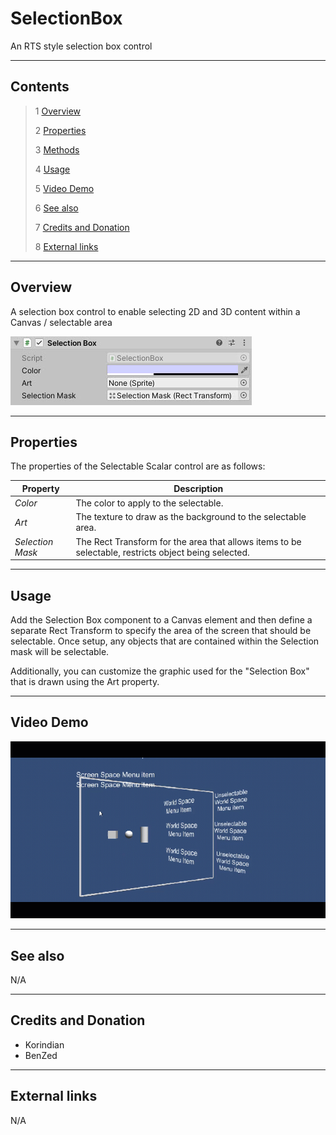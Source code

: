 # SelectionBox

An RTS style selection box control

<!--![](Images/ Game Image.jpg)-->

---------

## Contents

> 1 [Overview](#overview)
>
> 2 [Properties](#properties)
>
> 3 [Methods](#methods)
>
> 4 [Usage](#usage)
>
> 5 [Video Demo](#video-demo)
>
> 6 [See also](#see-also)
>
> 7 [Credits and Donation](#credits-and-donation)
>
> 8 [External links](#external-links)

---------

## Overview

A selection box control to enable selecting 2D and 3D content within a Canvas / selectable area

![Selection Box Inspector](Images/SelectionBoxInspector.jpg)

---------

## Properties

The properties of the Selectable Scalar control are as follows:

Property | Description
|-|-|
*Color*|The color to apply to the selectable.
*Art*|The texture to draw as the background to the selectable area.
*Selection Mask*|The Rect Transform for the area that allows items to be selectable, restricts object being selected.

---------

## Usage

Add the Selection Box component to a Canvas element and then define a separate Rect Transform to specify the area of the screen that should be selectable.
Once setup, any objects that are contained within the Selection mask will be selectable.

Additionally, you can customize the graphic used for the "Selection Box" that is drawn using the Art property.

---------

## Video Demo

![Selection Box Demo](Images/SelectionBoxDemo.gif)

---------

## See also

N/A

---------

## Credits and Donation

* Korindian
* BenZed

---------

## External links

N/A
